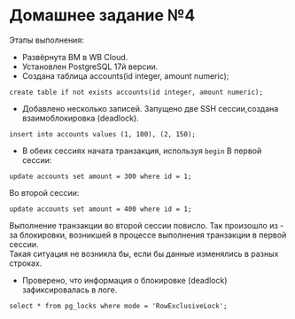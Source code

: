 # Домашнее задание №4

 Этапы выполнения:
- Развёрнута ВМ в WB Cloud.
- Установлен PostgreSQL 17й версии.
- Создана таблица accounts(id integer, amount numeric);  
```postgresql
create table if not exists accounts(id integer, amount numeric);
```
- Добавлено несколько записей. Запущено две SSH сессии,создана взаимоблокировка (deadlock).
```postgresql
insert into accounts values (1, 100), (2, 150);
```
- В обеих сессиях начата транзакция, используя `begin`
В первой сессии: 
```postgresql
update accounts set amount = 300 where id = 1;
```
Во второй сессии:
```postgresql
update accounts set amount = 400 where id = 1;
```
Выполнение транзакции во второй сессии повисло. Так произошло из - за блокировки, возникшей в процессе выполнения транзакции в первой сессии.  
Такая ситуация не возникла бы, если бы данные изменялись в разных строках. 

- Проверено, что информация о блокировке (deadlock) зафиксировалась в логе.
```postgresql
select * from pg_locks where mode = 'RowExclusiveLock';
```
